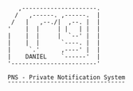 
       ,---------------------.
      /   ,------. ,------.  |
     /   |   ,--./|  ,--. |  |
    '    |  |     | |   | |  |
    |    |  |     |  `--' |  |
    |    |  |      `----. |  |
    |     `.'      ,----' |  |
    |    DANIEL    `------'  |
    '------------------------'

    PNS - Private Notification System
    ¯¯¯¯¯¯¯¯¯¯¯¯¯¯¯¯¯¯¯¯¯¯¯¯¯¯¯¯¯¯¯¯¯